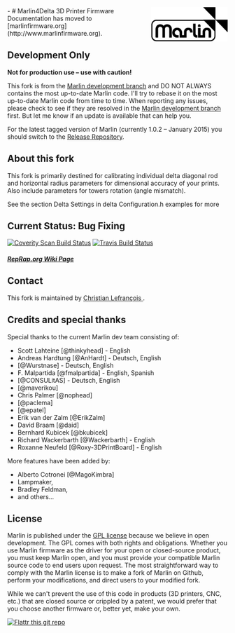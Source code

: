 <img align="right" width=175 src="Documentation/Logo/Marlin%20Logo%20GitHub.png" />
-
# Marlin4Delta 3D Printer Firmware
 Documentation has moved to [marlinfirmware.org](http://www.marlinfirmware.org).

## Development Only

__Not for production use – use with caution!__

This fork is from the [Marlin development branch](https://github.com/MarlinFirmware/MarlinDev/tree/dev) and DO NOT ALWAYS contains the most up-to-date Marlin code. I'll try to rebase it on the most up-to-date Marlin code from time to time. When reporting any issues, please check to see if they are resolved in the [Marlin development branch](https://github.com/MarlinFirmware/MarlinDev/tree/dev) first. But let me know if an update is available that can help you.

For the latest tagged version of Marlin (currently 1.0.2 – January 2015) you should switch to the [Release Repository](https://github.com/MarlinFirmware/Marlin).

## About this fork

This fork is primarily destined for calibrating individual delta diagonal rod and horizontal radius parameters for dimensional accuracy of your prints. Also include parameters for towers rotation (angle mismatch).

See the section Delta Settings in delta Configuration.h examples for more 

## Current Status: Bug Fixing

[![Coverity Scan Build Status](https://scan.coverity.com/projects/2224/badge.svg)](https://scan.coverity.com/projects/2224)
[![Travis Build Status](https://travis-ci.org/clefranc/Marlin4Delta.svg)](https://travis-ci.org/clefranc/Marlin4Delta)

##### [RepRap.org Wiki Page](http://reprap.org/wiki/Marlin)

## Contact

This fork is maintained by [Christian Lefrançois ](https://github.com/clefranc).

## Credits and special thanks

Special thanks to the current Marlin dev team consisting of:

 - Scott Lahteine [@thinkyhead] - English
 - Andreas Hardtung [@AnHardt] - Deutsch, English
 - [@Wurstnase] - Deutsch, English
 - F. Malpartida [@fmalpartida] - English, Spanish
 - [@CONSULitAS] - Deutsch, English
 - [@maverikou]
 - Chris Palmer [@nophead]
 - [@paclema]
 - [@epatel]
 - Erik van der Zalm [@ErikZalm]
 - David Braam [@daid]
 - Bernhard Kubicek [@bkubicek]
 - Richard Wackerbarth [@Wackerbarth] - English
 - Roxanne Neufeld [@Roxy-3DPrintBoard] - English

More features have been added by:
  - Alberto Cotronei [@MagoKimbra]
  - Lampmaker,
  - Bradley Feldman,
  - and others...

## License

Marlin is published under the [GPL license](/Documentation/COPYING.md) because we believe in open development. The GPL comes with both rights and obligations. Whether you use Marlin firmware as the driver for your open or closed-source product, you must keep Marlin open, and you must provide your compatible Marlin source code to end users upon request. The most straightforward way to comply with the Marlin license is to make a fork of Marlin on Github, perform your modifications, and direct users to your modified fork.

While we can't prevent the use of this code in products (3D printers, CNC, etc.) that are closed source or crippled by a patent, we would prefer that you choose another firmware or, better yet, make your own.

[![Flattr this git repo](http://api.flattr.com/button/flattr-badge-large.png)](https://flattr.com/submit/auto?user_id=ErikZalm&url=https://github.com/MarlinFirmware/Marlin&title=Marlin&language=&tags=github&category=software)
